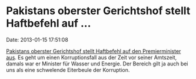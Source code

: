 Pakistans oberster Gerichtshof stellt Haftbefehl auf \...
=========================================================

Date: 2013-01-15 17:51:08

[Pakistans oberster Gerichtshof stellt Haftbefehl auf den
Premierminister
aus](http://www.aljazeera.com/news/asia/2013/01/201311592859175153.html).
Es geht um einen Korruptionsfall aus der Zeit vor seiner Amtszeit,
damals war er Minister für Wasser und Energie. Der Bereich gilt ja auch
bei uns als eine schwelende Eiterbeule der Korruption.
